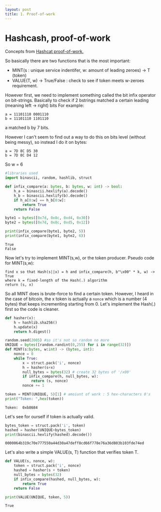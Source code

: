 ```yaml
---
layout: post
title: 1. Proof-of-work
---
```

# Hashcash, proof-of-work

Concepts from <a href=http://www.hashcash.org/hashcash.pdf>Hashcat proof-of-work.</a>

So basically there are two functions that is the most important:
* MINT(s : unique service indentifer, w: amount of leading zeroes) -> T (token)
* VALUE(T, w) -> True/False : check to see if token meets w-zeroes requirement.

However first, we need to implement something called the bit infix operator on bit-strings.
Basically to check if 2 bstrings matched a certain leading (meaning left -> right) bits For example:

    a = 11101110 0001110
    b = 11101110 1101110
    
a matched b by 7 bits.

However I can't seem to find out a way to do this on bits level (without being messy), so instead I do it on bytes:

    a = 7D 8C D5 30
    b = 7D 8C D4 12
    
So w = 6


```python
#libraries used
import binascii, random, hashlib, struct
```


```python
def infix_compare(a: bytes, b: bytes, w: int) -> bool:
    h_a = binascii.hexlify(a).decode()
    h_b = binascii.hexlify(b).decode()
    if h_a[0:w] == h_b[0:w]:
        return True
    return False

byte1 = bytes([0x7d, 0x8c, 0xd4, 0x30])
byte2 = bytes([0x7d, 0x8c, 0xd5, 0x12])

print(infix_compare(byte1, byte2, 5))
print(infix_compare(byte1, byte2, 6))
```

    True
    False


Now let's try to implement MINT(s,w), or the token producer.
Pseudo code for MINT(s,w):
```
find x so that Hash(s||x) = h and infix_compare(h, b"\x00" * k, w) -> True
where k = fixed-length of the Hash(.) algorithm
return (s, x)
```
So all MINT does is brute-force to find a certain token.
However, I heard in the case of bitcoin, the x token is actually a `nonce` which is a number (4 bytes) that keeps incrementing starting from 0.
Let's implement the Hash(.) first so the code is cleaner.



```python
def hasher(x):
    h = hashlib.sha256()
    h.update(x)
    return h.digest()
```


```python
random.seed(2005) #so it's not so random no more
UNIQUE = bytes([random.randint(0,255) for i in range(32)])
def MINT(s:bytes, w:int) -> (bytes, int):
    nonce = 0
    while True:
        x = struct.pack('i', nonce)
        h = hasher(s+x)
        null_bytes = bytes(32) # create 32 bytes of '/x00'
        if infix_compare(h, null_bytes, w):
            return (s, nonce)
        nonce += 1

token = MINT(UNIQUE, 5)[1] # amoiunt of work : 5 hex-characters 0's
print("Token: ",hex(token))
```

    Token:  0xb8684


Let's see for ourself if token is actually valid.


```python
bytes_token = struct.pack('i', token)
hashed = hasher(UNIQUE+bytes_token)
print(binascii.hexlify(hashed).decode())
```

    0000064b319c70e777550a44d30a47deff8cd66f778e76a36d803b103fde74ed


Let's also write a simple VALUE(s, T) function that verifies token T.


```python
def VALUE(s, nonce, w):
    token = struct.pack('i', nonce)
    hashed = hasher(s + token)
    null_bytes = bytes(32)
    if infix_compare(hashed, null_bytes, w):
        return True
    return False

print(VALUE(UNIQUE, token, 5))
```

    True

